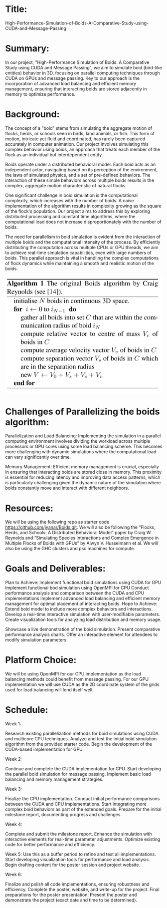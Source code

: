 # Title:
High-Performance-Simulation-of-Boids-A-Comparative-Study-using-CUDA-and-Message-Passing

# Summary:
In our project, "High-Performance Simulation of Boids: A Comparative Study using CUDA and Message Passing", we aim to simulate boid (bird-like entities) behavior in 3D, focusing on parallel computing techniques through CUDA on GPUs and message passing. Key to our approach is the incorporation of advanced load balancing and efficient memory management, ensuring that interacting boids are stored adjacently in memory to optimize performance.

# Background:
The concept of a "boid" stems from simulating the aggregate motion of flocks, herds, or schools seen in birds, land animals, or fish. This form of motion, intricate yet fluid and coordinated, has rarely been captured accurately in computer animation​​. Our project involves simulating this complex behavior using boids, an approach that treats each member of the flock as an individual but interdependent entity.

Boids operate under a distributed behavioral model. Each boid acts as an independent actor, navigating based on its perception of the environment, the laws of simulated physics, and a set of pre-defined behaviors. The interaction of these simple behaviors across multiple boids results in the complex, aggregate motion characteristic of natural flocks​​.

One significant challenge in boid simulation is the computational complexity, which increases with the number of boids. A naive implementation of the algorithm results in complexity growing as the square of the flock's population. Our project aims to address this by exploring distributed processing and constant time algorithms, where the computational load does not increase disproportionately with the number of boids​​.

The need for parallelism in boid simulation is evident from the interaction of multiple boids and the computational intensity of the process. By efficiently distributing the computation across multiple CPUs or GPU threads, we aim to achieve real-time simulation capabilities, even with large numbers of boids. This parallel approach is vital in handling the complex computations of flock dynamics while maintaining a smooth and realistic motion of the boids.

![alt text](https://github.com/AmaadMartin/High-Performance-Simulation-of-Boids-A-Comparative-Study-using-CUDA-and-Message-Passing/blob/main/Screenshot%202023-11-15%20at%2011.48.43%20PM.png?raw=true)
# Challenges of Parallelizing the boids algorithm:

Parallelization and Load Balancing:
Implementing the simulation in a parallel computing environment involves dividing the workload across multiple processors or GPU cores using some load balancing scheme. This becomes more challenging with dynamic simulations where the computational load can vary significantly over time.

Memory Management:
Efficient memory management is crucial, especially in ensuring that interacting boids are stored close in memory. This proximity is essential for reducing latency and improving data access patterns, which is particularly challenging given the dynamic nature of the simulation where boids constantly move and interact with different neighbors.

# Resources:
We will be using the following repo as starter code https://github.com/jyanar/Boids.git. We will also be following the “Flocks, Herds, and Schools: A Distributed Behavioral Model” paper by Craig W. Reynolds and “Simulating Species Interactions and Complex Emergence in Multiple Flocks of Boids with GPUs” by Alwyn V. Husselmann et al. We will also be using the GHC clusters and psc machines for compute.

# Goals and Deliverables:
Plan to Achieve:
Implement functional boid simulations using CUDA for GPU 
Implement functional bod simulation using OpenMPI for CPU
Conduct performance analysis and comparison between the CUDA and CPU implementations
Implement advanced load balancing and efficient memory management for optimal placement of interacting boids.
Hope to Achieve:
Extend boid model to include more complex behaviors and interactions.
Develop a real-time interactive simulation with user-modifiable parameters.
Create visualization tools for analyzing load distribution and memory usage.

Showcase a live demonstration of the boid simulation.
Present comparative performance analysis charts.
Offer an interactive element for attendees to modify simulation parameters.

# Platform Choice:
We will be using OpenMPI for our CPU implementation as the load balancing methods could benefit from message passing. For our GPU implementation we will use CUDA as the 2D coordinate system of the grids used for load balancing will lend itself well.

# Schedule:
Week 1: 

Research existing parallelization methods for boid simulations using CUDA and multicore CPU techniques.
Analyze and test the initial boid simulation algorithm from the provided starter code.
Begin the development of the CUDA-based implementation for GPU.

Week 2: 

Continue and complete the CUDA implementation for GPU.
Start developing the parallel boid simulation for message passing.
Implement basic load balancing and memory management strategies.

Week 3: 

Finalize the CPU implementation.
Conduct initial performance comparisons between the CUDA and CPU implementations.
Start integrating more complex boid behaviors as part of the extended goals.
Prepare for the initial milestone report, documenting progress and challenges.

Week 4:

Complete and submit the milestone report.
Enhance the simulation with interactive elements for real-time parameter adjustments.
Optimize existing code for better performance and efficiency.

Week 5:
Use this as a buffer period to refine and test all implementations.
Start developing visualization tools for performance and load analysis.
Begin drafting content for the poster session and project website.

Week 6:

Finalize and polish all code implementations, ensuring robustness and efficiency.
Complete the poster, website, and write-up for the project.
Final preparations for the poster presentation.
Present the poster and demonstrate the project (exact date and time to be determined).



